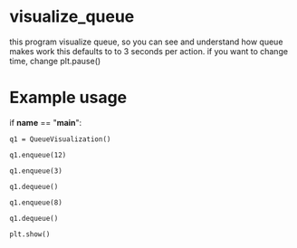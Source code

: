 # visualize_queue
this program visualize queue, so you can see and understand how queue makes work
this defaults to to 3 seconds per action. if you want to change time, change plt.pause()

# Example usage
if __name__ == "__main__":

    q1 = QueueVisualization()

    q1.enqueue(12)

    q1.enqueue(3)

    q1.dequeue()

    q1.enqueue(8)

    q1.dequeue()

    plt.show()
    

